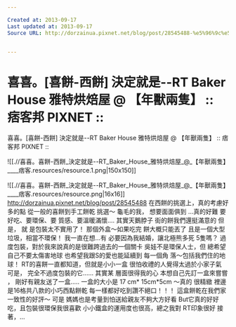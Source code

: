 ```yaml
---

Created at: 2013-09-17
Last updated at: 2013-09-17
Source URL: http://dorzainua.pixnet.net/blog/post/28545488-%e5%96%9c%e5%96%9c%e3%80%82%5b%e5%96%9c%e9%a4%85-%e8%a5%bf%e9%a4%85%5d-%e6%b1%ba%e5%ae%9a%e5%b0%b1%e6%98%af--rt-baker-house-%e9%9b%85%e7%89%b9


---
```


# 喜喜。[喜餅-西餅] 決定就是--RT Baker House 雅特烘焙屋 @ 【年獸兩隻】 :: 痞客邦 PIXNET ::


喜喜。\[喜餅-西餅\] 決定就是--RT Baker House 雅特烘焙屋 @ 【年獸兩隻】 :: 痞客邦 PIXNET ::

![[.//喜喜。喜餅-西餅_決定就是--RT_Baker_House_雅特烘焙屋_@_【年獸兩隻】____痞客.resources/resource.1.png\|150x150]]

![[.//喜喜。喜餅-西餅_決定就是--RT_Baker_House_雅特烘焙屋_@_【年獸兩隻】____痞客.resources/resource.png\|16x16]]
<http://dorzainua.pixnet.net/blog/post/28545488>
在西餅的挑選上，真的考慮好多的點 從一般的喜餅到手工餅乾 挑選～ 龜毛的我， 想要面面俱到 ...真的好難 要好吃、要環保、要 質感、要溫暖滿懷.... 其實天鵝脖子 街的餅我們還挺滿意的 但是， 就 是包裝太不實用了！ 那個外盒～如果吃完 餅大概只能丟了 且是一個大型垃圾，相當不環保！ 我一直在想...有 必要因為我結婚，讓北極熊多死 5隻嗎？ 過度包裝，對於我來說真的是很難跨過去的一個關卡 吳娃不是環保人士，但 總希望自己不要太傷害地球 也希望我跟S的愛也能延續到 每一個角 落～包括我們住的地球！ RT的喜餅一直都知道，但就是小小一盒 很怕收禮的人覺得太過於小家子氣 可是， 完全不過度包裝的它...... 其實某 層面很得我的心 本想自己先訂一盒來嘗嘗 ， 剛好有親友送了一盒..... 一盒的大小是 17 cm\* 15cm\*5cm ～真的 很精緻 裡邊是16格共八款的小巧西點餅乾 每一樣都好吃到讚不絕口！！！ 這盒餅乾在我們家一致性的好評～ 可是 媽媽也是考量到怕送給親友不夠大方好看 But它真的好好吃，且包裝很環保我很喜歡 小小鐵盒的運用度也很高，總之我對 RT印象很好 接著，...

